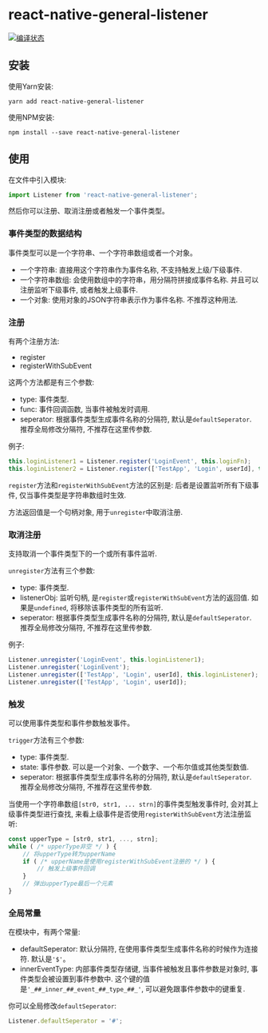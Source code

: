 # react-native-general-listener

[![编译状态](https://travis-ci.org/gaoxiaosong/react-native-general-listener.svg?branch=master)](https://travis-ci.org/gaoxiaosong/react-native-general-listener)

## 安装

使用Yarn安装:

```shell
yarn add react-native-general-listener
```

使用NPM安装:

```shell
npm install --save react-native-general-listener
```

## 使用

在文件中引入模块:

```javascript
import Listener from 'react-native-general-listener';
```

然后你可以注册、取消注册或者触发一个事件类型。

### 事件类型的数据结构

事件类型可以是一个字符串、一个字符串数组或者一个对象。

* 一个字符串: 直接用这个字符串作为事件名称, 不支持触发上级/下级事件.
* 一个字符串数组: 会使用数组中的字符串，用分隔符拼接成事件名称. 并且可以注册监听下级事件, 或者触发上级事件.
* 一个对象: 使用对象的JSON字符串表示作为事件名称. 不推荐这种用法.

### 注册

有两个注册方法:

* register
* registerWithSubEvent

这两个方法都是有三个参数:

* type: 事件类型.
* func: 事件回调函数, 当事件被触发时调用.
* seperator: 根据事件类型生成事件名称的分隔符, 默认是`defaultSeperator`. 推荐全局修改分隔符, 不推荐在这里传参数.

例子:

```javascript
this.loginListener1 = Listener.register('LoginEvent', this.loginFn);
this.loginListener2 = Listener.register(['TestApp', 'Login', userId], this.loginFn);
```

`register`方法和`registerWithSubEvent`方法的区别是: 后者是设置监听所有下级事件, 仅当事件类型是字符串数组时生效.

方法返回值是一个句柄对象, 用于`unregister`中取消注册.

### 取消注册

支持取消一个事件类型下的一个或所有事件监听.

`unregister`方法有三个参数:

* type: 事件类型.
* listenerObj: 监听句柄, 是`register`或`registerWithSubEvent`方法的返回值. 如果是`undefined`, 将移除该事件类型的所有监听.
* seperator: 根据事件类型生成事件名称的分隔符, 默认是`defaultSeperator`. 推荐全局修改分隔符, 不推荐在这里传参数.

例子:

```javascript
Listener.unregister('LoginEvent', this.loginListener1);
Listener.unregister('LoginEvent');
Listener.unregister(['TestApp', 'Login', userId], this.loginListener);
Listener.unregister(['TestApp', 'Login', userId]);
```

### 触发

可以使用事件类型和事件参数触发事件。

`trigger`方法有三个参数:

* type: 事件类型.
* state: 事件参数. 可以是一个对象、一个数字、一个布尔值或其他类型数值.
* seperator: 根据事件类型生成事件名称的分隔符, 默认是`defaultSeperator`. 推荐全局修改分隔符, 不推荐在这里传参数.

当使用一个字符串数组`[str0, str1, ... strn]`的事件类型触发事件时, 会对其上级事件类型进行查找, 来看上级事件是否使用`registerWithSubEvent`方法注册监听:

```javascript
const upperType = [str0, str1, ..., strn];
while ( /* upperType非空 */ ) {
    // 将upperType转为upperName
    if ( /* upperName是使用registerWithSubEvent注册的 */ ) {
        // 触发上级事件回调
    }
    // 弹出upperType最后一个元素
}
```

### 全局常量

在模块中，有两个常量:

* defaultSeperator: 默认分隔符, 在使用事件类型生成事件名称的时候作为连接符. 默认是`'$'`。
* innerEventType: 内部事件类型存储键, 当事件被触发且事件参数是对象时, 事件类型会被设置到事件参数中. 这个键的值是`'_##_inner_##_event_##_type_##_'`, 可以避免跟事件参数中的键重复.

你可以全局修改`defaultSeperator`:

```javascript
Listener.defaultSeperator = '#';
```